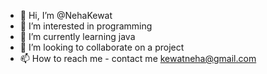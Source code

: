 - 👋 Hi, I’m @NehaKewat
- 👀 I’m interested in programming
- 🌱 I’m currently learning java
- 💞️ I’m looking to collaborate on a project
- 📫 How to reach me - contact me kewatneha@gmail.com

<!---
NehaKewat/NehaKewat is a ✨ special ✨ repository because its `README.md` (this file) appears on your GitHub profile.
You can click the Preview link to take a look at your changes.
--->
